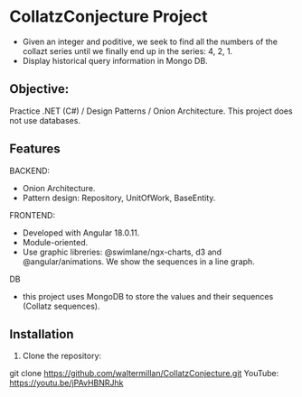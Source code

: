 # CollatzConjecture Project
- Given an integer and poditive, we seek to find all the numbers of the collazt series until we finally end up in the series: 4, 2, 1.
- Display historical query information in Mongo DB.

## Objective:

Practice .NET (C#) / Design Patterns / Onion Architecture. This project does not use databases.

## Features

BACKEND:
- Onion Architecture.
- Pattern design: Repository, UnitOfWork, BaseEntity.

FRONTEND:
- Developed with Angular 18.0.11.
- Module-oriented.
- Use graphic libreries: @swimlane/ngx-charts, d3 and @angular/animations. We show the sequences in a line graph.

DB
- this project uses MongoDB to store the values and their sequences (Collatz sequences).

## Installation

1. Clone the repository:

git clone https://github.com/waltermillan/CollatzConjecture.git
YouTube: https://youtu.be/jPAvHBNRJhk

